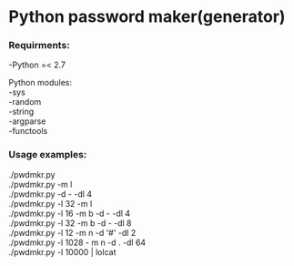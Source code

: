  # Python password maker(generator)

### Requirments:

 -Python =< 2.7  

Python modules:  
 -sys  
 -random  
 -string  
 -argparse  
 -functools  

### Usage examples:
 ./pwdmkr.py  
 ./pwdmkr.py -m l  
 ./pwdmkr.py -d - -dl 4  
 ./pwdmkr.py -l 32 -m l  
 ./pwdmkr.py -l 16 -m b -d - -dl 4  
 ./pwdmkr.py -l 32 -m b -d - -dl 8  
 ./pwdmkr.py -l 12 -m n -d '#' -dl 2  
 ./pwdmkr.py -l 1028 - m n -d . -dl 64  
 ./pwdmkr.py -l 10000 | lolcat  

